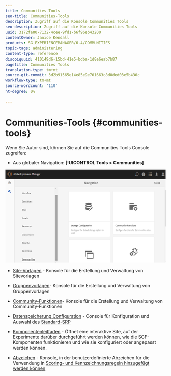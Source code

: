 ```yaml
---
title: Communities-Tools
seo-title: Communities-Tools
description: Zugriff auf die Konsole Communities Tools
seo-description: Zugriff auf die Konsole Communities Tools
uuid: 3172fe00-7132-4cee-9fd1-b6f96eb43200
contentOwner: Janice Kendall
products: SG_EXPERIENCEMANAGER/6.4/COMMUNITIES
topic-tags: administering
content-type: reference
discoiquuid: 410149d6-15bd-41e5-bdba-1d8e6eab7b87
pagetitle: Communities Tools
translation-type: tm+mt
source-git-commit: 3d2b91565e14e85e9e701663c8d0ded03e5b430c
workflow-type: tm+mt
source-wordcount: '110'
ht-degree: 0%

---
```



# Communities-Tools {#communities-tools}

Wenn Sie Autor sind, können Sie auf die Communities Tools Console zugreifen:

* Aus globaler Navigation: **[!UICONTROL Tools > Communities]**

![chlimage_1-129](assets/chlimage_1-129.png)

* [Site-Vorlagen](sites.md) - Konsole für die Erstellung und Verwaltung von Sitevorlagen
* [Gruppenvorlagen](tools-groups.md)- Konsole für die Erstellung und Verwaltung von Gruppenvorlagen
* [Community-Funktionen](functions.md)- Konsole für die Erstellung und Verwaltung von Community-Funktionen
* [Datenspeicherung Configuration](srp-config.md) - Console für Konfiguration und Auswahl des [Standard-SRP](working-with-srp.md)

* [Komponentenleitfaden](components-guide.md) - Öffnet eine interaktive Site, auf der Experimente darüber durchgeführt werden können, wie die SCF-Komponenten funktionieren und wie sie konfiguriert oder angepasst werden können.
* [Abzeichen](badges.md) - Konsole, in der benutzerdefinierte Abzeichen für die Verwendung in [Scoring- und Kennzeichnungsregeln hinzugefügt werden können](implementing-scoring.md)

